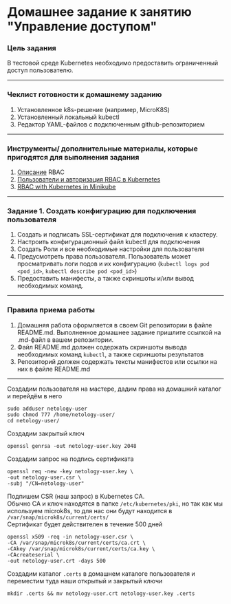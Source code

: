 # Домашнее задание к занятию "Управление доступом"

### Цель задания

В тестовой среде Kubernetes необходимо предоставить ограниченный доступ пользователю.

------

### Чеклист готовности к домашнему заданию

1. Установленное k8s-решение (например, MicroK8S)
2. Установленный локальный kubectl
3. Редактор YAML-файлов с подключенным github-репозиторием

------

### Инструменты/ дополнительные материалы, которые пригодятся для выполнения задания

1. [Описание](https://kubernetes.io/docs/reference/access-authn-authz/rbac/) RBAC
2. [Пользователи и авторизация RBAC в Kubernetes](https://habr.com/ru/company/flant/blog/470503/)
3. [RBAC with Kubernetes in Minikube](https://medium.com/@HoussemDellai/rbac-with-kubernetes-in-minikube-4deed658ea7b)

------

### Задание 1. Создать конфигурацию для подключения пользователя

1. Создать и подписать SSL-сертификат для подключения к кластеру.
2. Настроить конфигурационный файл kubectl для подключения
3. Создать Роли и все необходимые настройки для пользователя
4. Предусмотреть права пользователя. Пользователь может просматривать логи подов и их конфигурацию (`kubectl logs pod <pod_id>`, `kubectl describe pod <pod_id>`)
5. Предоставить манифесты, а также скриншоты и/или вывод необходимых команд.

------

### Правила приема работы

1. Домашняя работа оформляется в  своем Git репозитории в файле README.md. Выполненное домашнее задание пришлите ссылкой на .md-файл в вашем репозитории.
2. Файл README.md должен содержать скриншоты вывода необходимых команд `kubectl`, а также скриншоты результатов
3. Репозиторий должен содержать тексты манифестов или ссылки на них в файле README.md

------

Создадим пользователя на мастере, дадим права на домашний каталог и перейдём в него
```
sudo adduser netology-user
sudo chmod 777 /home/netology-user/
cd netology-user/
```
Создадим закрытый ключ
```
openssl genrsa -out netology-user.key 2048
```

Создадим запрос на подпись сертификата
```
openssl req -new -key netology-user.key \
-out netology-user.csr \
-subj "/CN=netology-user"
```

Подпишем CSR (наш запрос) в Kubernetes CA.  
Обычно CA и ключ находятся в папке `/etc/kubernetes/pki`, но так как мы используем microk8s, то для нас они будут находится в `/var/snap/microk8s/current/certs/`  
Сертификат будет действителен в течение 500 дней  
```
openssl x509 -req -in netology-user.csr \
-CA /var/snap/microk8s/current/certs/ca.crt \
-CAkey /var/snap/microk8s/current/certs/ca.key \
-CAcreateserial \
-out netology-user.crt -days 500
```
Создадим каталог `.certs` в домашнем каталоге пользователя и переместим туда наши открытый и закрытый ключи
```
mkdir .certs && mv netology-user.crt netology-user.key .certs
```











